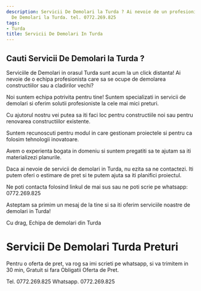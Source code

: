 ```yaml
---
description: Servicii De Demolari la Turda ? Ai nevoie de un profesionist in Servicii
  De Demolari la Turda. tel. 0772.269.825
tags:
- Turda
title: Servicii De Demolari In Turda
---
```



## Cauti Servicii De Demolari la Turda ?

Serviciile de Demolari in orasul Turda sunt acum la un click distanta! 
Ai nevoie de o echipa profesionista care sa se ocupe de demolarea constructiilor sau a cladirilor vechi? 

Noi suntem echipa potrivita pentru tine! Suntem specializati in servicii de demolari si oferim solutii profesioniste la cele mai mici preturi. 

Cu ajutorul nostru vei putea sa iti faci loc pentru constructiile noi sau pentru renovarea constructiilor existente. 

Suntem recunoscuti pentru modul in care gestionam proiectele si pentru ca folosim tehnologii inovatoare. 

Avem o experienta bogata in domeniu si suntem pregatiti sa te ajutam sa iti materializezi planurile. 

Daca ai nevoie de servicii de demolari in Turda, nu ezita sa ne contactezi. Iti putem oferi o estimare de pret si te putem ajuta sa iti planifici proiectul. 

Ne poti contacta folosind linkul de mai sus sau ne poti scrie pe whatsapp: 0772.269.825 

Asteptam sa primim un mesaj de la tine si sa iti oferim serviciile noastre de demolari in Turda! 

Cu drag, 
Echipa de demolari din Turda

# Servicii De Demolari Turda Preturi
Pentru o oferta de pret, va rog sa imi scrieti pe whatsapp, si va trimitem in 30 min, Gratuit si fara Obligatii Oferta de Pret.

Tel. 0772.269.825
Whatsapp. 0772.269.825